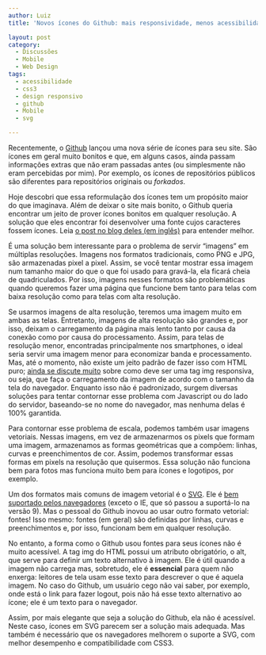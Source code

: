 ```yaml
---
author: Luiz
title: 'Novos ícones do Github: mais responsividade, menos acessibilidade'

layout: post
category:
  - Discussões
  - Mobile
  - Web Design
tags:
  - acessibilidade
  - css3
  - design responsivo
  - github
  - Mobile
  - svg

---
```

Recentemente, o [Github][1] lançou uma nova série de ícones para seu site. São ícones em geral muito bonitos e que, em alguns casos, ainda passam informações extras que não eram passadas antes (ou simplesmente não eram percebidas por mim). Por exemplo, os ícones de repositórios públicos são diferentes para repositórios originais ou *forkados*.

Hoje descobri que essa reformulação dos ícones tem um propósito maior do que imaginava. Além de deixar o site mais bonito, o Github queria encontrar um jeito de prover ícones bonitos em qualquer resolução. A solução que eles encontrar foi desenvolver uma fonte cujos caracteres fossem ícones. Leia [o post no blog deles (em inglês)][2] para entender melhor.

É uma solução bem interessante para o problema de servir “imagens” em múltiplas resoluções. Imagens nos formatos tradicionais, como PNG e JPG, são armazenadas pixel a pixel. Assim, se você tentar mostrar essa imagem num tamanho maior do que o que foi usado para gravá-la, ela ficará cheia de quadriculados. Por isso, imagens nesses formatos são problemáticas quando queremos fazer uma página que funcione bem tanto para telas com baixa resolução como para telas com alta resolução.

Se usarmos imagens de alta resolução, teremos uma imagem muito em ambas as telas. Entretanto, imagens de alta resolução são grandes e, por isso, deixam o carregamento da página mais lento tanto por causa da conexão como por causa do processamento. Assim, para telas de resolução menor, encontradas principalmente nos smartphones, o ideal seria servir uma imagem menor para economizar banda e processamento. Mas, até o momento, não existe um jeito padrão de fazer isso com HTML puro; [ainda se discute muito][3] sobre como deve ser uma tag img responsiva, ou seja, que faça o carregamento da imagem de acordo com o tamanho da tela do navegador. Enquanto isso não é padronizado, surgem diversas soluções para tentar contornar esse problema com Javascript ou do lado do servidor, baseando-se no nome do navegador, mas nenhuma delas é 100% garantida.

Para contornar esse problema de escala, podemos também usar imagens vetoriais. Nessas imagens, em vez de armazenarmos os pixels que formam uma imagem, armazenamos as formas geométricas que a compõem: linhas, curvas e preenchimentos de cor. Assim, podemos transformar essas formas em pixels na resolução que quisermos. Essa solução não funciona bem para fotos mas funciona muito bem para ícones e logotipos, por exemplo.

Um dos formatos mais comuns de imagem vetorial é o [SVG][4]. Ele é [bem suportado pelos navegadores][5] (exceto o IE, que só passou a suportá-lo na versão 9). Mas o pessoal do Github inovou ao usar outro formato vetorial: fontes! Isso mesmo: fontes (em geral) são definidas por linhas, curvas e preenchimentos e, por isso, funcionam bem em qualquer resolução.

No entanto, a forma como o Github usou fontes para seus ícones não é muito acessível. A tag img do HTML possui um atributo obrigatório, o alt, que serve para definir um texto alternativo à imagem. Ele é útil quando a imagem não carrega mas, sobretudo, ele é **essencial** para quem não enxerga: leitores de tela usam esse texto para descrever o que é aquela imagem. No caso do Github, um usuário cego não vai saber, por exemplo, onde está o link para fazer logout, pois não há esse texto alternativo ao ícone; ele é um texto para o navegador.

Assim, por mais elegante que seja a solução do Github, ela não é acessível. Neste caso, ícones em SVG parecem ser a solução mais adequada. Mas também é necessário que os navegadores melhorem o suporte a SVG, com melhor desempenho e compatibilidade com CSS3. 














 [1]: http://github.com
 [2]: https://github.com/blog/1106-say-hello-to-octicons
 [3]: http://www.alistapart.com/articles/responsive-images-and-web-standards-at-the-turning-point/
 [4]: http://pt.wikipedia.org/wiki/SVG "Scalable Vector Graphics"
 [5]: http://caniuse.com/#search=svg





